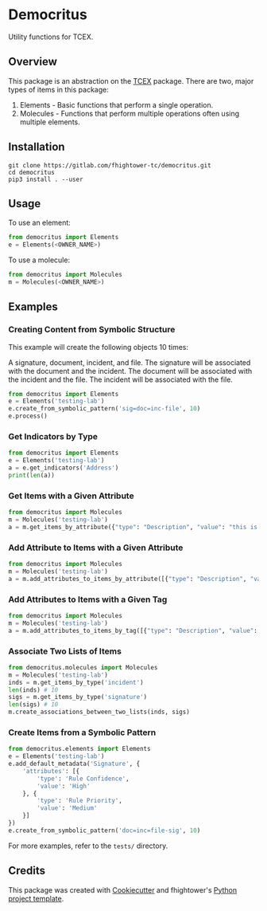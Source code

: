# Democritus

Utility functions for TCEX.

## Overview

This package is an abstraction on the [TCEX](https://github.com/ThreatConnect-Inc/tcex) package. There are two, major types of items in this package:

1. Elements - Basic functions that perform a single operation.
2. Molecules - Functions that perform multiple operations often using multiple elements.

## Installation

```
git clone https://gitlab.com/fhightower-tc/democritus.git
cd democritus
pip3 install . --user
```

## Usage

To use an element:

```python
from democritus import Elements
e = Elements(<OWNER_NAME>)
```

To use a molecule:

```python
from democritus import Molecules
m = Molecules(<OWNER_NAME>)
```

## Examples

### Creating Content from Symbolic Structure

This example will create the following objects 10 times:

A signature, document, incident, and file. The signature will be associated with the document and the incident. The document will be associated with the incident and the file. The incident will be associated with the file.

```python
from democritus import Elements
e = Elements('testing-lab')
e.create_from_symbolic_pattern('sig=doc=inc-file', 10)
e.process()
```

### Get Indicators by Type

```python
from democritus import Elements
e = Elements('testing-lab')
a = e.get_indicators('Address')
print(len(a))
```

### Get Items with a Given Attribute

```python
from democritus import Molecules
m = Molecules('testing-lab')
a = m.get_items_by_attribute({"type": "Description", "value": "this is just a test"}, 'Address')
```

### Add Attribute to Items with a Given Attribute

```python
from democritus import Molecules
m = Molecules('testing-lab')
a = m.add_attributes_to_items_by_attribute([{"type": "Description", "value": "New attribute"}], 'Address', {"type": "Description", "value": "this is just a test"})
```

### Add Attributes to Items with a Given Tag

```python
from democritus import Molecules
m = Molecules('testing-lab')
a = m.add_attributes_to_items_by_tag([{"type": "Description", "value": "this is just a test"}], 'Address', 'Test Tag')
```

### Associate Two Lists of Items

```python
from democritus.molecules import Molecules
m = Molecules('testing-lab')
inds = m.get_items_by_type('incident')
len(inds) # 10
sigs = m.get_items_by_type('signature')
len(sigs) # 10
m.create_associations_between_two_lists(inds, sigs)
```

### Create Items from a Symbolic Pattern

```python
from democritus.elements import Elements
e = Elements('testing-lab')
e.add_default_metadata('Signature', {
    'attributes': [{
        'type': 'Rule Confidence',
        'value': 'High'
    }, {
        'type': 'Rule Priority',
        'value': 'Medium'
    }]
})
e.create_from_symbolic_pattern('doc=inc=file-sig', 10)
```

For more examples, refer to the `tests/` directory.

## Credits

This package was created with [Cookiecutter](https://github.com/audreyr/cookiecutter) and fhightower's [Python project template](https://gitlab.com/fhightower-templates/python-project-template).
